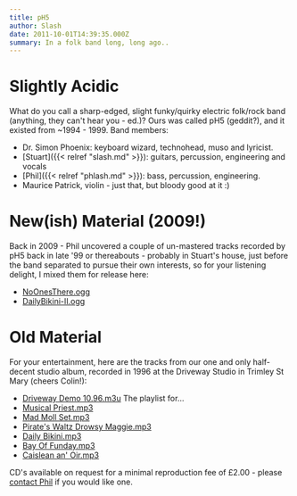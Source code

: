 ```yaml
---
title: pH5
author: Slash
date: 2011-10-01T14:39:35.000Z
summary: In a folk band long, long ago..
---
```

Slightly Acidic
===============

What do you call a sharp-edged, slight funky/quirky electric folk/rock
band (anything, they can't hear you - ed.)? Ours was called pH5
(geddit?), and it existed from ~1994 - 1999. Band members:

-   Dr. Simon Phoenix: keyboard wizard, technohead, muso and lyricist.
-   [Stuart]({{< relref "slash.md" >}}): guitars, percussion, engineering
    and vocals
-   [Phil]({{< relref "phlash.md" >}}): bass, percussion, engineering.
-   Maurice Patrick, violin - just that, but bloody good at it :)

New(ish) Material (2009!)
=========================

Back in 2009 - Phil uncovered a couple of
un-mastered tracks recorded by pH5 back in late '99 or thereabouts -
probably in Stuart's house, just before the band
separated to pursue their own interests, so for your listening delight,
I mixed them for release here:

-   [NoOnesThere.ogg](../../images/upload/NoOnesThere.ogg)
-   [DailyBikini-II.ogg](../../images/upload/DailyBikini-II.ogg)

Old Material
============

For your entertainment, here are the tracks from our one and
only half-decent studio album, recorded in 1996 at the Driveway Studio
in Trimley St Mary (cheers Colin!):

-   [Driveway Demo 10.96.m3u](../../images/upload/Driveway%20Demo%2010.96.m3u) The playlist for...
-   [Musical Priest.mp3](../../images/upload/Driveway%20Demo%2010.96%20-%2001%20-%20Musical%20Priest.mp3)
-   [Mad Moll Set.mp3](../../images/upload/Driveway%20Demo%2010.96%20-%2002%20-%20Mad%20Moll%20Set.mp3)
-   [Pirate's Waltz Drowsy Maggie.mp3](../../images/upload/Driveway%20Demo%2010.96%20-%2003%20-%20Pirate's%20Waltz%20-%20Drowsy%20Maggie.mp3)
-   [Daily Bikini.mp3](../../images/upload/Driveway%20Demo%2010.96%20-%2004%20-%20Daily%20Bikini.mp3)
-   [Bay Of Funday.mp3](../../images/upload/Driveway%20Demo%2010.96%20-%2005%20-%20Bay%20Of%20Funday.mp3)
-   [Caislean an' Oir.mp3](../../images/upload/Driveway%20Demo%2010.96%20-%2006%20-%20Caislean%20an'%20Oir.mp3)

CD's available on request for a minimal reproduction fee of £2.00 -
please [contact Phil](mailto:phil.ph5@ashbysoft.com) if you
would like one.
